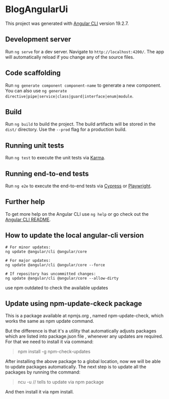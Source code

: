 # BlogAngularUi

This project was generated with [Angular CLI](https://github.com/angular/angular-cli) version 19.2.7.

## Development server

Run `ng serve` for a dev server. Navigate to `http://localhost:4200/`. The app will automatically reload if you change any of the source files.

## Code scaffolding

Run `ng generate component component-name` to generate a new component. You can also use `ng generate directive|pipe|service|class|guard|interface|enum|module`.

## Build

Run `ng build` to build the project. The build artifacts will be stored in the `dist/` directory. Use the `--prod` flag for a production build.

## Running unit tests

Run `ng test` to execute the unit tests via [Karma](https://karma-runner.github.io).

## Running end-to-end tests

Run `ng e2e` to execute the end-to-end tests via [Cypress](https://www.cypress.io/) or [Playwright](https://playwright.dev).

## Further help

To get more help on the Angular CLI use `ng help` or go check out the [Angular CLI README](https://github.com/angular/angular-cli/blob/master/README.md).



## How to update the local angular-cli version

    # For minor updates:
    ng update @angular/cli @angular/core
    
    # For major updates:
    ng update @angular/cli @angular/core --force
    
    # If repository has uncommitted changes:
    ng update @angular/cli @angular/core --allow-dirty
	
use npm outdated to check the available updates
	
	
## Update using npm-update-ckeck package 
 
This is a package available at npmjs.org , named npm-update-check, which works the same as npm update command. 
 
But the difference is that it's a utility that automatically adjusts packages which are listed into package.json file , whenever any updates are required. For that we need to install it via command: 
> npm install -g npm-check-updates  

After installing the above package to a global location, now we will be able to update packages automatically. The next step is to update all the packages by running the command:
> ncu -u // tells to update via npm package  

And then install it via npm install.
